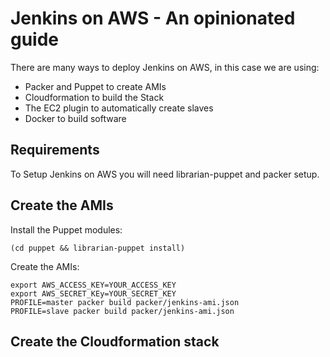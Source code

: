 # Jenkins on AWS - An opinionated guide

There are many ways to deploy Jenkins on AWS, in this case we are using:
 * Packer and Puppet to create AMIs
 * Cloudformation to build the Stack
 * The EC2 plugin to automatically create slaves
 * Docker to build software

## Requirements

To Setup Jenkins on AWS you will need librarian-puppet and packer setup.

## Create the AMIs

Install the Puppet modules:

    (cd puppet && librarian-puppet install)

Create the AMIs:

    export AWS_ACCESS_KEY=YOUR_ACCESS_KEY
    export AWS_SECRET_KEy=YOUR_SECRET_KEY
    PROFILE=master packer build packer/jenkins-ami.json
    PROFILE=slave packer build packer/jenkins-ami.json

## Create the Cloudformation stack
